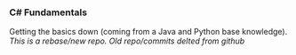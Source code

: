 ### C# Fundamentals
Getting the basics down (coming from a Java and Python base knowledge).</br>
<em>This is a rebase/new repo. Old repo/commits delted from github</em>
